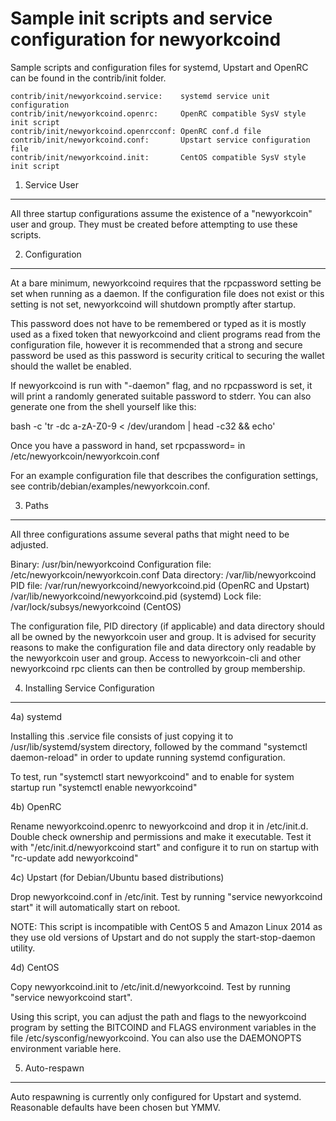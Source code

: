 Sample init scripts and service configuration for newyorkcoind
==========================================================

Sample scripts and configuration files for systemd, Upstart and OpenRC
can be found in the contrib/init folder.

    contrib/init/newyorkcoind.service:    systemd service unit configuration
    contrib/init/newyorkcoind.openrc:     OpenRC compatible SysV style init script
    contrib/init/newyorkcoind.openrcconf: OpenRC conf.d file
    contrib/init/newyorkcoind.conf:       Upstart service configuration file
    contrib/init/newyorkcoind.init:       CentOS compatible SysV style init script

1. Service User
---------------------------------

All three startup configurations assume the existence of a "newyorkcoin" user
and group.  They must be created before attempting to use these scripts.

2. Configuration
---------------------------------

At a bare minimum, newyorkcoind requires that the rpcpassword setting be set
when running as a daemon.  If the configuration file does not exist or this
setting is not set, newyorkcoind will shutdown promptly after startup.

This password does not have to be remembered or typed as it is mostly used
as a fixed token that newyorkcoind and client programs read from the configuration
file, however it is recommended that a strong and secure password be used
as this password is security critical to securing the wallet should the
wallet be enabled.

If newyorkcoind is run with "-daemon" flag, and no rpcpassword is set, it will
print a randomly generated suitable password to stderr.  You can also
generate one from the shell yourself like this:

bash -c 'tr -dc a-zA-Z0-9 < /dev/urandom | head -c32 && echo'

Once you have a password in hand, set rpcpassword= in /etc/newyorkcoin/newyorkcoin.conf

For an example configuration file that describes the configuration settings, 
see contrib/debian/examples/newyorkcoin.conf.

3. Paths
---------------------------------

All three configurations assume several paths that might need to be adjusted.

Binary:              /usr/bin/newyorkcoind
Configuration file:  /etc/newyorkcoin/newyorkcoin.conf
Data directory:      /var/lib/newyorkcoind
PID file:            /var/run/newyorkcoind/newyorkcoind.pid (OpenRC and Upstart)
                     /var/lib/newyorkcoind/newyorkcoind.pid (systemd)
Lock file:           /var/lock/subsys/newyorkcoind (CentOS)

The configuration file, PID directory (if applicable) and data directory
should all be owned by the newyorkcoin user and group.  It is advised for security
reasons to make the configuration file and data directory only readable by the
newyorkcoin user and group.  Access to newyorkcoin-cli and other newyorkcoind rpc clients
can then be controlled by group membership.

4. Installing Service Configuration
-----------------------------------

4a) systemd

Installing this .service file consists of just copying it to
/usr/lib/systemd/system directory, followed by the command
"systemctl daemon-reload" in order to update running systemd configuration.

To test, run "systemctl start newyorkcoind" and to enable for system startup run
"systemctl enable newyorkcoind"

4b) OpenRC

Rename newyorkcoind.openrc to newyorkcoind and drop it in /etc/init.d.  Double
check ownership and permissions and make it executable.  Test it with
"/etc/init.d/newyorkcoind start" and configure it to run on startup with
"rc-update add newyorkcoind"

4c) Upstart (for Debian/Ubuntu based distributions)

Drop newyorkcoind.conf in /etc/init.  Test by running "service newyorkcoind start"
it will automatically start on reboot.

NOTE: This script is incompatible with CentOS 5 and Amazon Linux 2014 as they
use old versions of Upstart and do not supply the start-stop-daemon utility.

4d) CentOS

Copy newyorkcoind.init to /etc/init.d/newyorkcoind. Test by running "service newyorkcoind start".

Using this script, you can adjust the path and flags to the newyorkcoind program by 
setting the BITCOIND and FLAGS environment variables in the file 
/etc/sysconfig/newyorkcoind. You can also use the DAEMONOPTS environment variable here.

5. Auto-respawn
-----------------------------------

Auto respawning is currently only configured for Upstart and systemd.
Reasonable defaults have been chosen but YMMV.


